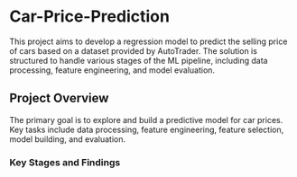 # Car-Price-Prediction
This project aims to develop a regression model to predict the selling price of cars based on a dataset provided by AutoTrader. The solution is structured to handle various stages of the ML pipeline, including data processing, feature engineering, and model evaluation.

## Project Overview

The primary goal is to explore and build a predictive model for car prices. Key tasks include data processing, feature engineering, feature selection, model building, and evaluation.

### Key Stages and Findings
